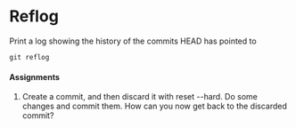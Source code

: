 # Reflog
Print a log showing the history of the commits HEAD has pointed to

```
git reflog
```

#### Assignments
1. Create a commit, and then discard it with reset --hard. Do some changes and commit them. How can you now get back to the discarded commit?
